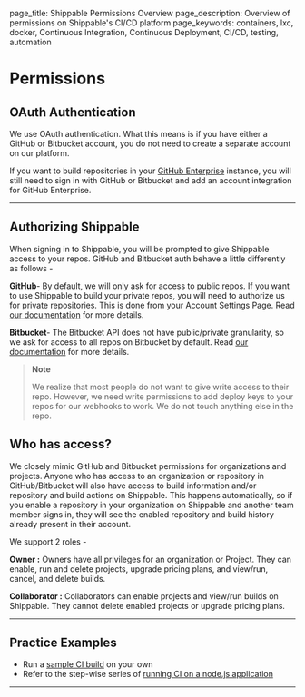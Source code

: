 page_title: Shippable Permissions Overview
page_description: Overview of permissions on Shippable's CI/CD platform
page_keywords: containers, lxc, docker, Continuous Integration, Continuous Deployment, CI/CD, testing, automation

# Permissions

## OAuth Authentication

We use OAuth authentication. What this means is if you have either a GitHub or Bitbucket account, you do not need to create a separate account on our platform.

If you want to build repositories in your [GitHub Enterprise](/ci/integrations/scm/githubEnterprise/) instance, you will still need to sign in with GitHub or Bitbucket and add an account integration for GitHub Enterprise.

---

## Authorizing Shippable

When signing in to Shippable, you will be prompted to give Shippable access to your repos. GitHub and Bitbucket auth behave a little differently as follows -

**GitHub**- By default, we will only ask for access to public repos. If you want to use Shippable to build your private repos, you will need to authorize us for private repositories. This is done from your Account Settings Page. Read [our documentation](/ci/integrations/scm/github/#enabling-gitHub-account-integration/) for more details.

**Bitbucket**- The Bitbucket API does not have public/private
granularity, so we ask for access to all repos on Bitbucket by default. Read [our documentation](/ci/integrations/scm/bitbucket/#enabling-bitbucket-account-integration) for more details.

> **Note**
>
> We realize that most people do not want to give write access to their
> repo. However, we need write permissions to add deploy keys to your
> repos for our webhooks to work. We do not touch anything else in the
> repo.


## Who has access?

We closely mimic GitHub and Bitbucket permissions for organizations and projects.
Anyone who has access to an organization or repository in
GitHub/Bitbucket will also have access to build information and/or
repository and build actions on Shippable. This happens automatically,
so if you enable a repository in your organization on Shippable and another team
member signs in, they will see the enabled repository and build history
already present in their account.

We support 2 roles -

**Owner :** Owners have all privileges for an organization or Project. They can
enable, run and delete projects, upgrade pricing plans, and view/run,
cancel, and delete builds.

**Collaborator :** Collaborators can enable projects and view/run builds
on Shippable. They cannot delete enabled projects or upgrade pricing
plans.

---

## Practice Examples

- Run a [sample CI build](gs_ci_sample/) on your own
- Refer to the step-wise series of [running CI on a node.js application](http://blog.shippable.com/get-started-with-continuous-integration-for-nodejs-app)  

---
